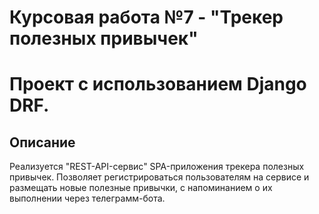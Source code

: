 # Курсовая работа №7 - "Трекер полезных привычек"
# Проект с использованием Django DRF.

## Описание
Реализуется "REST-API-сервис" SPA-приложения трекера полезных привычек.
Позволяет регистрироваться пользователям на сервисе и размещать новые полезные привычки,
с напоминанием о их выполнении через телеграмм-бота.

